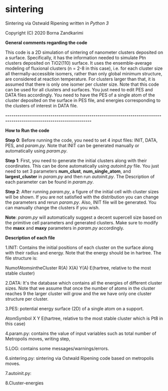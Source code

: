 # sintering

Sintering via Ostwald Ripening written in *Python 3*

Copyright (C) 2020 Borna Zandkarimi

**General comments regarding the code**

This code is a 2D simulation of sintering of nanometer clusters deposited on a surface. Specifically, it has the information needed to simulate Ptn clusters deposited on TiO2(110) surface. It uses the ensemble-average modeling of fluxional clusters (n = 2-8 in this case), i.e. for each cluster size all thermally-accessible isomers, rather than only global minimum structure, are considered at reaction temperature. For clusters larger than that, it is assumed that there is only one isomer per cluster size. Note that this code can be used for all clusters and surfaces. You just need to edit PES and DATA files accordingly. You need to have the PES of a single atom of the cluster deposited on the surface in PES file, and energies corresponding to the clusters of interest in DATA file.

**----------------------------------------------------------------------------------------------------------------------**

**How to Run the code**

**Step 0**: Before running the code, you need to set 4 input files: INIT, DATA, PES, and *param.py*. Note that INIT can be generated manually or automatically using *param.py*.

**Step 1**: First, you need to generate the initial clusters along with their coordinates. This can be done automatically using *autoinit.py* file. You just need to set 3 parameters **num_clust**, **num_single_atom**, and **largest_cluster** in *param.py* and then run *autoinit.py*. The Description of each parameter can be found in *param.py*.

**Step 2**: After running *param.py*, a figure of the initial cell with cluster sizes will be shown. If you are not satisfied with the distribution you can change the parameters and rerun *param.py*. Also, INIT file will be generated. You can manually change the clusters if you wish.

**Note**: *param.py* will automatically suggest a decent supercell size based on the primitive cell parameters and generated clusters. Make sure to modify the **maxx** and **maxy** parameters in *param.py* accordingly.

**Description of each file**

1.INIT: Contains the initial positions of each cluster on the surface along with their radius and energy. Note that the energy should be in hartree.
The file structure is:

NumofAtomsintheCluster      R(A)       X(A)     Y(A)       E(hartree, relative to the most stable cluster)

2.DATA: It's the database which contains all the energies of different cluster sizes. Note that we assume that once the number of atoms in the cluster reaches 9 the larger cluster will grow and the we have only one cluster structure per cluster.

3.PES: potential energy surface (2D) of a single atom on a support.

AtomSymbol    X      Y      E(hartree, relative to the most stable cluster which is Pt8 in this case)

4.param.py: contains the value of input variables such as total number of Metropolis moves, writing step,

5.LOG: contains some messages/warnings/errors.

6.sintering.py: sintering via Ostwald Ripening code based on metropolis moves.

7.autoinit.py:

8.Cluster-energies
